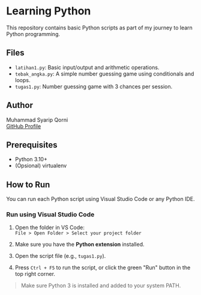 # Learning Python

This repository contains basic Python scripts as part of my journey to learn Python programming.

## Files

- `latihan1.py`: Basic input/output and arithmetic operations.
- `tebak_angka.py`: A simple number guessing game using conditionals and loops.
- `tugas1.py`: Number guessing game with 3 chances per session.

## Author

Muhammad Syarip Qorni  
[GitHub Profile](https://github.com/nambi02)

## Prerequisites
- Python 3.10+
- (Opsional) virtualenv

## How to Run

You can run each Python script using Visual Studio Code or any Python IDE.

### Run using Visual Studio Code

1. Open the folder in VS Code:  
   `File > Open Folder > Select your project folder`

2. Make sure you have the **Python extension** installed.

3. Open the script file (e.g., `tugas1.py`).

4. Press `Ctrl + F5` to run the script, or click the green "Run" button in the top right corner.

> Make sure Python 3 is installed and added to your system PATH.

